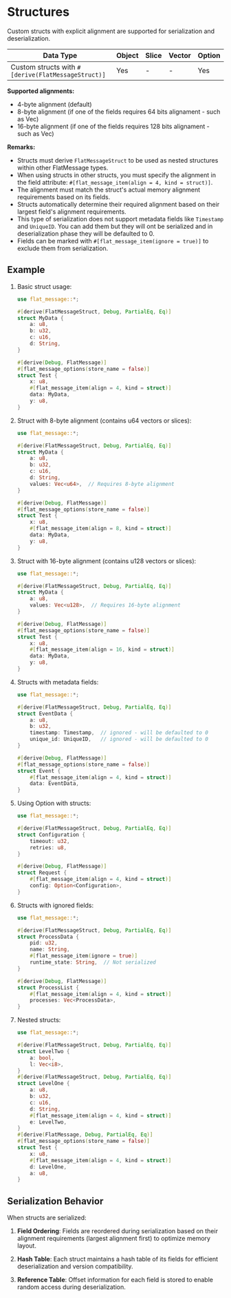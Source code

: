 # Structures

Custom structs with explicit alignment are supported for serialization and deserialization.

| Data Type                                          | Object | Slice | Vector | Option |
| -------------------------------------------------- | ------ | ----- | ------ | ------ |
| Custom structs with `#[derive(FlatMessageStruct)]` | Yes    | -     | -      | Yes    |

**Supported alignments:**
- 4-byte alignment (default)
- 8-byte alignment (if one of the fields requires 64 bits alignament - such as Vec<u64>)
- 16-byte alignment (if one of the fields requires 128 bits alignament - such as Vec<u128>)

**Remarks:**
- Structs must derive `FlatMessageStruct` to be used as nested structures within other FlatMessage types.
- When using structs in other structs, you must specify the alignment in the field attribute: `#[flat_message_item(align = 4, kind = struct)]`.
- The alignment must match the struct's actual memory alignment requirements based on its fields.
- Structs automatically determine their required alignment based on their largest field's alignment requirements.
- This type of serialization does not support metadata fields like `Timestamp` and `UniqueID`. You can add them but they will ont be serialized and in deserialization phase they will be defaulted to 0.
- Fields can be marked with `#[flat_message_item(ignore = true)]` to exclude them from serialization.


## Example

1. Basic struct usage:
    ```rust
    use flat_message::*;

    #[derive(FlatMessageStruct, Debug, PartialEq, Eq)]
    struct MyData {
        a: u8,
        b: u32,
        c: u16,
        d: String,
    }

    #[derive(Debug, FlatMessage)]
    #[flat_message_options(store_name = false)]
    struct Test {
        x: u8,
        #[flat_message_item(align = 4, kind = struct)]
        data: MyData,
        y: u8,
    }
    ```

2. Struct with 8-byte alignment (contains u64 vectors or slices):
    ```rust
    use flat_message::*;

    #[derive(FlatMessageStruct, Debug, PartialEq, Eq)]
    struct MyData {
        a: u8,
        b: u32,
        c: u16,
        d: String,
        values: Vec<u64>,  // Requires 8-byte alignment
    }

    #[derive(Debug, FlatMessage)]
    #[flat_message_options(store_name = false)]
    struct Test {
        x: u8,
        #[flat_message_item(align = 8, kind = struct)]
        data: MyData,
        y: u8,
    }
    ```

3. Struct with 16-byte alignment (contains u128 vectors or slices):
    ```rust
    use flat_message::*;

    #[derive(FlatMessageStruct, Debug, PartialEq, Eq)]
    struct MyData {
        a: u8,
        values: Vec<u128>,  // Requires 16-byte alignment
    }

    #[derive(Debug, FlatMessage)]
    #[flat_message_options(store_name = false)]
    struct Test {
        x: u8,
        #[flat_message_item(align = 16, kind = struct)]
        data: MyData,
        y: u8,
    }
    ```

4. Structs with metadata fields:
    ```rust
    use flat_message::*;

    #[derive(FlatMessageStruct, Debug, PartialEq, Eq)]
    struct EventData {
        a: u8,
        b: u32,
        timestamp: Timestamp,  // ignored - will be defaulted to 0
        unique_id: UniqueID,   // ignored - will be defaulted to 0
    }

    #[derive(Debug, FlatMessage)]
    #[flat_message_options(store_name = false)]
    struct Event {
        #[flat_message_item(align = 4, kind = struct)]
        data: EventData,
    }
    ```

5. Using Option with structs:
    ```rust
    use flat_message::*;

    #[derive(FlatMessageStruct, Debug, PartialEq, Eq)]
    struct Configuration {
        timeout: u32,
        retries: u8,
    }

    #[derive(Debug, FlatMessage)]
    struct Request {
        #[flat_message_item(align = 4, kind = struct)]
        config: Option<Configuration>,
    }
    ```

6. Structs with ignored fields:
    ```rust
    use flat_message::*;

    #[derive(FlatMessageStruct, Debug, PartialEq, Eq)]
    struct ProcessData {
        pid: u32,
        name: String,
        #[flat_message_item(ignore = true)]
        runtime_state: String,  // Not serialized
    }

    #[derive(Debug, FlatMessage)]
    struct ProcessList {
        #[flat_message_item(align = 4, kind = struct)]
        processes: Vec<ProcessData>,
    }
    ```

7. Nested structs:
    ```rust
    use flat_message::*;

    #[derive(FlatMessageStruct, Debug, PartialEq, Eq)]
    struct LevelTwo {
        a: bool,
        l: Vec<i8>,
    }
    #[derive(FlatMessageStruct, Debug, PartialEq, Eq)]
    struct LevelOne {
        a: u8,
        b: u32,
        c: u16,
        d: String,
        #[flat_message_item(align = 4, kind = struct)]
        e: LevelTwo,
    }
    #[derive(FlatMessage, Debug, PartialEq, Eq)]
    #[flat_message_options(store_name = false)]
    struct Test {
        x: u8,
        #[flat_message_item(align = 4, kind = struct)]
        d: LevelOne,
        a: u8,
    }
    ```

## Serialization Behavior

When structs are serialized:

1. **Field Ordering**: Fields are reordered during serialization based on their alignment requirements (largest alignment first) to optimize memory layout.

2. **Hash Table**: Each struct maintains a hash table of its fields for efficient deserialization and version compatibility.

3. **Reference Table**: Offset information for each field is stored to enable random access during deserialization.


